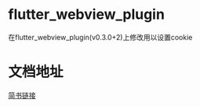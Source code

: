 # flutter_webview_plugin
在flutter_webview_plugin(v0.3.0+2)上修改用以设置cookie

# 文档地址
[简书链接](https://www.jianshu.com/p/25a515d4ec75)
